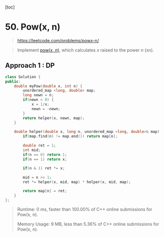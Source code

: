 [toc]

# 50. Pow(x, n)

> https://leetcode.com/problems/powx-n/

> Implement [pow(*x*, *n*)](http://www.cplusplus.com/reference/valarray/pow/), which calculates *x* raised to the power *n* (xn).

## Approach 1 : DP

```c++
class Solution {
public:
    double myPow(double x, int n) {
        unordered_map <long, double> map;
        long newn = n;
        if(newn < 0) {
            x = 1/x;
            newn = -newn;
        }
        return helper(x, newn, map);
    }
    
    double helper(double x, long n, unordered_map <long, double>& map) {
        if(map.find(n) != map.end()) return map[n];
        
        double ret = 1;
        int mid;
        if(n == 0) return 1;
        if(n == 1) return x;
        
        if(n & 1) ret *= x;
        
        mid = n >> 1;
        ret *= helper(x, mid, map) * helper(x, mid, map);

        return map[n] = ret;
    }
};
```

> Runtime: 0 ms, faster than 100.00% of C++ online submissions for Pow(x, n).
>
> Memory Usage: 9 MB, less than 5.36% of C++ online submissions for Pow(x, n).

